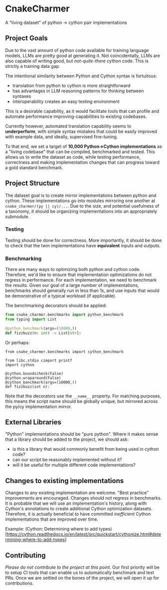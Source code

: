 # CnakeCharmer

A "living dataset" of python -> cython pair implementations


## Project Goals

Due to the vast amount of python code available for training language models,
LLMs are pretty good at generating it. Not coincidentally, LLMs are also capable
of writing good, but *not-quite-there* cython code. This is strictly a training data
gap.

The intentional similarity between Python and Cython syntax is fortuitous:
- translation from python to cython is more straightforward
- has advantages in LLM reasoning patterns for thinking between syntaxes
- interoperability creates an easy testing environment

This is a desirable capability, as it would facilitate tools that can
profile and automate performance improving-capabilities to existing codebases.

Currently however, automated translation capability seems to **underperform**, with simple syntax mistakes that
could be easily improved with example data, and ideally, supervised fine-tuning.

To that end, we set a target of **10,000 Python->Cython implementations** as a "living codebase" that can be
compiled, benchmarked and tested. This allows us to write the dataset as code, while testing performance,
correctness and making implementation changes that can progress toward a gold standard benchmark.

## Project Structure

The dataset goal is to create mirror implementations between python and cython. These implementations go into
modules mirroring one another at `cnake_charmer/(py || cy)/...`. Due to the size, and potential usefulness of a
taxonomy, it should be organizing implementations into an appropriately submodule.

### Testing

Testing should be done for correctness. More importantly, it should be done to check that the twin implementations have
**equivalent** inputs and outputs.

### Benchmarking

There are many ways to optimizing both python and cython code. Therefore, we'd like to ensure that implementation
optimizations do not regress in performance. For each implementation, we need to benchmark the results. Given our
goal of a large number of implementations, benchmarks should generally run in less than 1s, and use inputs
that would be demonstrative of a typical workload (if applicable).

The benchmarking decorators should be applied:
```python
from cnake_charmer.benchmarks import python_benchmark
from typing import List

@python_benchmark(args=(10000,))
def fizzbuzz(n: int) -> List[str]:
```

Or perhaps:
```cython
from cnake_charmer.benchmarks import cython_benchmark

from libc.stdio cimport printf
import cython

@cython.boundscheck(False)
@cython.wraparound(False)
@cython_benchmark(args=(10000,))
def fizzbuzz(int n):
```

Note that the decorators use the `__name__` property. For matching purposes, this means the script name should be
globally unique, but mirrored across the py/cy implementation mirror.


## External Libraries

"Python" implementations should be "pure python". Where it makes sense that a library should be added to the project,
we should ask:

- is this a library that would commonly benefit from being used in *cython* code?
- can our script be reasonably implemented without it?
- will it be useful for multiple different code implementations?

## Changes to existing implementations

Changes to any existing implementation are welcome. "Best practice" improvements are encouraged.
Changes should not regress in benchmarks. It is probable that we will use an implementation's history,
along with Cython's annotations to create additional Cython optimization datasets.
Therefore, it is actually beneficial to have committed *inefficient* Cython implementations that are improved over time.

Example: (Cython: Determining where to add types)[https://cython.readthedocs.io/en/latest/src/quickstart/cythonize.html#determining-where-to-add-types]


## Contributing

*Please do not contribute to the project at this point.* Our first priority will be to setup CI tools that
can enable us to automatically benchmark and test PRs. Once we are settled on the bones of the project,
we will open it up for contributions.

